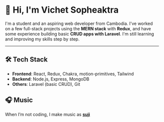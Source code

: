 # 👋 Hi, I'm Vichet Sopheaktra

I'm a student and an aspiring web developer from Cambodia. I've worked on a few full-stack projects using the **MERN stack** with **Redux**, and have some experience building basic **CRUD apps with Laravel**. I'm still learning and improving my skills step by step.

---

## 🛠 Tech Stack

- **Frontend**: React, Redux, Chakra, motion-primitives, Tailwind
- **Backend**: Node.js, Express, MongoDB
- **Others**: Laravel (basic CRUD), Git

## 🎧 Music  
When I’m not coding, I make music as [**suji**](https://sujilament.netlify.app) 
